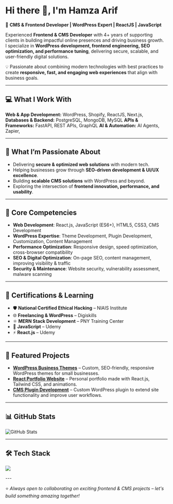 # Hi there 👋, I'm Hamza Arif

🚀 **CMS & Frontend Developer | WordPress Expert | ReactJS | JavaScript**

Experienced **Frontend & CMS Developer** with 4+ years of supporting clients in building impactful online presences and driving business growth.  
I specialize in **WordPress development, frontend engineering, SEO optimization, and performance tuning**, delivering secure, scalable, and user-friendly digital solutions.  

💡 Passionate about combining modern technologies with best practices to create **responsive, fast, and engaging web experiences** that align with business goals.

---

## 💻 What I Work With

**Web & App Development:** WordPress, Shopify, ReactJS, Next.js,
**Databases & Backend:** PostgreSQL, MongoDB, MySQL
**APIs & Frameworks:** FastAPI, REST APIs, GraphQL
**AI & Automation:** AI Agents, Zapier,

---

## 🌟 What I’m Passionate About

- Delivering **secure & optimized web solutions** with modern tech.  
- Helping businesses grow through **SEO-driven development & UI/UX excellence**.  
- Building **scalable CMS solutions** with WordPress and beyond.  
- Exploring the intersection of **frontend innovation, performance, and usability**.   

---

## 📌 Core Competencies

- **Web Development**: React.js, JavaScript (ES6+), HTML5, CSS3, CMS Development  
- **WordPress Expertise**: Theme Development, Plugin Development, Customization, Content Management  
- **Performance Optimization**: Responsive design, speed optimization, cross-browser compatibility  
- **SEO & Digital Optimization**: On-page SEO, content management, improving visibility & traffic  
- **Security & Maintenance**: Website security, vulnerability assessment, malware scanning  

---

## 🧩 Certifications & Learning

- 🛡 **National Certified Ethical Hacking** – NIAIS Institute  
- 🌐 **Freelancing & WordPress** – Digiskills  
- ⚛ **MERN Stack Development** – PNY Training Center  
- 📘 **JavaScript** – Udemy  
- ⚡ **React.js** – Udemy  
 
---

## 🚀 Featured Projects

- [**WordPress Business Themes**](https://github.com/YOUR_GITHUB_USERNAME/project1) – Custom, SEO-friendly, responsive WordPress themes for small businesses.  
- [**React Portfolio Website**](https://github.com/YOUR_GITHUB_USERNAME/portfolio) – Personal portfolio made with React.js, Tailwind CSS, and animations.  
- [**CMS Plugin Development**](https://github.com/YOUR_GITHUB_USERNAME/project2) – Custom WordPress plugin to extend site functionality and improve user workflows.

---

## 📊 GitHub Stats
![GitHub Stats](https://github-readme-stats.vercel.app/api?username=YOUR_GITHUB_USERNAME&show_icons=true&theme=radical)

---

## 🛠 Tech Stack

<p align="left">
  <img src="https://skillicons.dev/icons?i=html,css,js,react,wordpress,bootstrap,tailwind,git,github,vscode,figma" />
</p>
---

⭐ *Always open to collaborating on exciting frontend & CMS projects – let's build something amazing together!*
